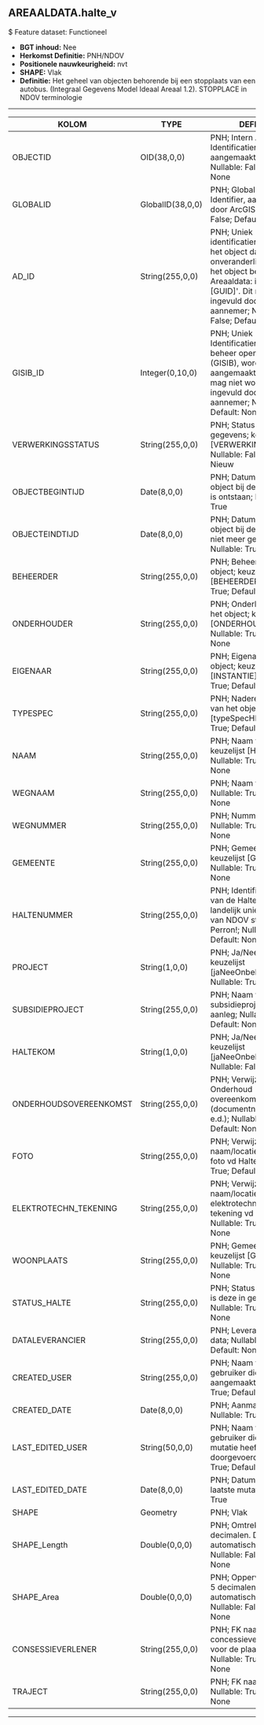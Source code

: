﻿## AREAALDATA.halte_v

$ Feature dataset: Functioneel


* __BGT inhoud:__ Nee
* __Herkomst Definitie:__ PNH/NDOV
* __Positionele nauwkeurigheid:__ nvt
* __SHAPE:__ Vlak
* __Definitie:__ Het geheel van objecten behorende bij een stopplaats van een autobus. (Integraal Gegevens Model Ideaal Areaal 1.2). STOPPLACE in NDOV terminologie


***

|KOLOM                               |TYPE                |DEFINITIE|
|------                              |----                |-----    |
|OBJECTID                            |OID(38,0,0)         |PNH; Intern ArcGIS Identificatienummer, aangemaakt door ArcGIS; Nullable: False; Default: None|
|GLOBALID                            |GlobalID(38,0,0)    |PNH; Global Unique Identifier,  aangemaakt door ArcGIS; Nullable: False; Default: None|
|AD_ID                               |String(255,0,0)     |PNH; Uniek identificatienummer voor het object dat onveranderlijk is zolang het object bestaat in Areaaldata: in format 'AD.[GUID]'. Dit moet worden ingevuld door de aannemer; Nullable: False; Default: None|
|GISIB_ID                            |Integer(0,10,0)     |PNH; Uniek Identificatienummer beheer openbare ruimte (GISIB), wordt aangemaakt in GISIB en mag niet worden ingevuld door de aannemer; Nullable: True; Default: None|
|VERWERKINGSSTATUS                   |String(255,0,0)     |PNH; Status van de gegevens; keuzelijst [VERWERKINGSSTATUS]; Nullable: False; Default: Nieuw|
|OBJECTBEGINTIJD                     |Date(8,0,0)         |PNH; Datum waarop het object bij de bronhouder is ontstaan; Nullable: True|
|OBJECTEINDTIJD                      |Date(8,0,0)         |PNH; Datum waarop het object bij de bronhouder niet meer geldig is; Nullable: True|
|BEHEERDER                           |String(255,0,0)     |PNH; Beheerder van het object; keuzelijst [BEHEERDER]; Nullable: True; Default: None|
|ONDERHOUDER                         |String(255,0,0)     |PNH; Onderhouder van het object; keuzelijst [ONDERHOUDER]; Nullable: True; Default: None|
|EIGENAAR                            |String(255,0,0)     |PNH; Eigenaar van het object; keuzelijst [INSTANTIE]; Nullable: True; Default: None|
|TYPESPEC                            |String(255,0,0)     |PNH; Nadere typering van het object; keuzelijst [typeSpecHLT]; Nullable: True; Default: None|
|NAAM                                |String(255,0,0)     |PNH; Naam van de halte; keuzelijst [HALTENAAM]; Nullable: True; Default: None|
|WEGNAAM                             |String(255,0,0)     |PNH; Naam vd Weg; Nullable: True; Default: None|
|WEGNUMMER                           |String(255,0,0)     |PNH; Nummer vd Weg; Nullable: True; Default: None|
|GEMEENTE                            |String(255,0,0)     |PNH; Gemeentenaam; keuzelijst [GEMEENTE]; Nullable: True; Default: None|
|HALTENUMMER                         |String(255,0,0)     |PNH; Identificatienummer van de Halte. Let op: Het landelijk unieke nummer van NDOV staat bij Perron!; Nullable: True; Default: None|
|PROJECT                             |String(1,0,0)       |PNH; Ja/Nee/Onbekend; keuzelijst [jaNeeOnbekend]; Nullable: True; Default: O|
|SUBSIDIEPROJECT                     |String(255,0,0)     |PNH; Naam van het subsidieproject voor aanleg; Nullable: True; Default: None|
|HALTEKOM                            |String(1,0,0)       |PNH; Ja/Nee/Onbekend; keuzelijst [jaNeeOnbekend]; Nullable: False; Default: O|
|ONDERHOUDSOVEREENKOMST              |String(255,0,0)     |PNH; Verwijzing naar de Onderhoud overeenkomst (documentnr, locatie e.d.); Nullable: True; Default: None|
|FOTO                                |String(255,0,0)     |PNH; Verwijzing naar naam/locatie van een foto vd Halte; Nullable: True; Default: None|
|ELEKTROTECHN_TEKENING               |String(255,0,0)     |PNH; Verwijzing naar naam/locatie van een elektrotechnische tekening vd Halte; Nullable: True; Default: None|
|WOONPLAATS                          |String(255,0,0)     |PNH; Gemeentenaam; keuzelijst [GEMEENTE]; Nullable: True; Default: None|
|STATUS_HALTE                        |String(255,0,0)     |PNH; Status van de halte: is deze in gebruik of niet; Nullable: True; Default: None|
|DATALEVERANCIER                     |String(255,0,0)     |PNH; Leverancier van de data; Nullable: True; Default: None|
|CREATED_USER                        |String(255,0,0)     |PNH; Naam van gebruiker die de rij heeft aangemaakt; Nullable: True; Default: None|
|CREATED_DATE                        |Date(8,0,0)         |PNH; Aanmaakdatum; Nullable: True|
|LAST_EDITED_USER                    |String(50,0,0)      |PNH; Naam van gebruiker die de laatste mutatie heeft doorgevoerd; Nullable: True; Default: None|
|LAST_EDITED_DATE                    |Date(8,0,0)         |PNH; Datum van de laatste mutatie; Nullable: True|
|SHAPE                               |Geometry            |PNH; Vlak|
|SHAPE_Length                        |Double(0,0,0)       |PNH; Omtrek in meters, 5 decimalen. Dit wordt automatisch gevuld; Nullable: False; Default: None|
|SHAPE_Area                          |Double(0,0,0)       |PNH; Oppervlakte in m2, 5 decimalen. Dit wordt automatisch gevuld; Nullable: False; Default: None|
|CONSESSIEVERLENER                   |String(255,0,0)     |PNH; FK naar concessieverlener_tbl; voor de plaatsing; Nullable: True; Default: None|
|TRAJECT                             |String(255,0,0)     |PNH; FK naar traject_v; Nullable: True; Default: None|

***
